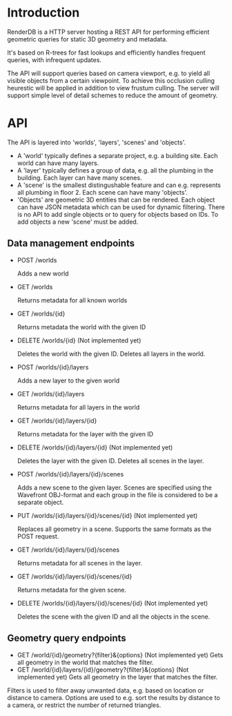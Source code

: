 # Introduction

RenderDB is a HTTP server hosting a REST API for performing efficient geometric queries
for static 3D geometry and metadata.

It's based on R-trees for fast lookups and efficiently handles frequent queries, with 
infrequent updates. 

The API will support queries based on camera viewport, e.g. to yield all visible objects
from a certain viewpoint. To achieve this occlusion culling heurestic will be applied in
addition to view frustum culling. The server will support simple level of detail schemes
to reduce the amount of geometry.


# API

The API is layered into 'worlds', 'layers', 'scenes' and 'objects'.

- A 'world' typically defines a separate project, e.g. a building site.
  Each world can have many layers.
- A 'layer' typically defines a group of data, e.g. all the plumbing in the building.
  Each layer can have many scenes.
- A 'scene' is the smallest distingushable feature and can e.g. represents
  all plumbing in floor 2. Each scene can have many 'objects'.
- 'Objects' are geometric 3D entities that can be rendered. Each object
  can have JSON metadata which can be used for dynamic filtering.
  There is no API to add single objects or to query for objects based
  on IDs. To add objects a new 'scene' must be added.

## Data management endpoints

- POST 	/worlds

  Adds a new world
  
- GET  	/worlds

  Returns metadata for all known worlds
  
- GET  	/worlds/{id}

  Returns metadata the world with the given ID
  
- DELETE 	/worlds/{id} 	(Not implemented yet)

  Deletes the world with the given ID. Deletes all
  layers in the world.
  
- POST 	/worlds/{id}/layers

  Adds a new layer to the given world
  
- GET 		/worlds/{id}/layers

  Returns metadata for all layers in the world
  
- GET 		/worlds/{id}/layers/{id}

  Returns metadata for the layer with the given ID
  
- DELETE   /worlds/{id}/layers/{id} 	(Not implemented yet)

  Deletes the layer with the given ID. Deletes all
  scenes in the layer.
  
- POST 	/worlds/{id}/layers/{id}/scenes

  Adds a new scene to the given layer. Scenes are specified
  using the Wavefront OBJ-format and each group
  in the file is considered to be a separate object.
  
- PUT 		/worlds/{id}/layers/{id}/scenes/{id}	(Not implemented yet)

  Replaces all geometry in a scene. Supports the same
  formats as the POST request.
  
- GET 		/worlds/{id}/layers/{id}/scenes

  Returns metadata for all scenes in the layer.
  
- GET 		/worlds/{id}/layers/{id}/scenes/{id}

  Returns metadata for the given scene.
  
- DELETE 	/worlds/{id}/layers/{id}/scenes/{id}	(Not implemented yet)

  Deletes the scene with the given ID and all the objects
  in the scene.


## Geometry query endpoints
- GET /world/{id}/geometry?{filter}&{options}	(Not implemented yet)
  Gets all geometry in the world that matches the filter.
- GET /world/{id}/layers/{id}/geometry?{filter}&{options}	(Not implemented yet)
  Gets all geometry in the layer that matches the filter.

Filters is used to filter away unwanted data, e.g. based on location or distance
to camera.
Options are used to e.g. sort the results by distance to a camera, or
restrict the number of returned triangles.